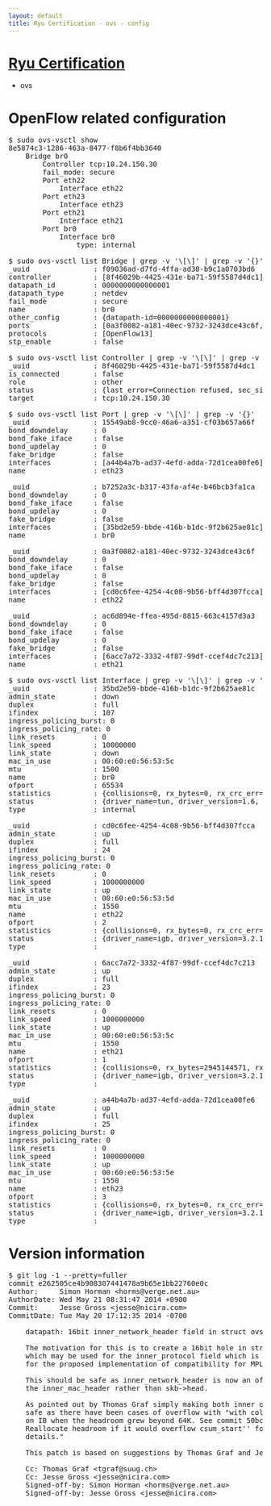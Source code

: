 ```yaml
---
layout: default
title: Ryu Certification - ovs - config
---
```

# [Ryu Certification](http://osrg.github.io/ryu/certification.html)
* ovs 

# OpenFlow related configuration
<pre>
$ sudo ovs-vsctl show
8e5874c3-1286-463a-8477-f8b6f4bb3640
    Bridge br0
        Controller tcp:10.24.150.30
        fail_mode: secure
        Port eth22
            Interface eth22
        Port eth23
            Interface eth23
        Port eth21
            Interface eth21
        Port br0
            Interface br0
                type: internal

$ sudo ovs-vsctl list Bridge | grep -v '\[\]' | grep -v '{}'
_uuid               : f09036ad-d7fd-4ffa-ad38-b9c1a0703bd6
controller          : [8f46029b-4425-431e-ba71-59f5587d4dc1]
datapath_id         : 0000000000000001
datapath_type       : netdev
fail_mode           : secure
name                : br0
other_config        : {datapath-id=0000000000000001}
ports               : [0a3f0082-a181-40ec-9732-3243dce43c6f, 15549ab8-9cc0-46a6-a351-cf03b657a66f, ac6d894e-ffea-495d-8815-663c4157d3a3, b7252a3c-b317-43fa-af4e-b46bcb3fa1ca]
protocols           : [OpenFlow13]
stp_enable          : false

$ sudo ovs-vsctl list Controller | grep -v '\[\]' | grep -v '{}'
_uuid               : 8f46029b-4425-431e-ba71-59f5587d4dc1
is_connected        : false
role                : other
status              : {last_error=Connection refused, sec_since_connect=562, sec_since_disconnect=1, state=BACKOFF}
target              : tcp:10.24.150.30

$ sudo ovs-vsctl list Port | grep -v '\[\]' | grep -v '{}'
_uuid               : 15549ab8-9cc0-46a6-a351-cf03b657a66f
bond_downdelay      : 0
bond_fake_iface     : false
bond_updelay        : 0
fake_bridge         : false
interfaces          : [a44b4a7b-ad37-4efd-adda-72d1cea00fe6]
name                : eth23

_uuid               : b7252a3c-b317-43fa-af4e-b46bcb3fa1ca
bond_downdelay      : 0
bond_fake_iface     : false
bond_updelay        : 0
fake_bridge         : false
interfaces          : [35bd2e59-bbde-416b-b1dc-9f2b625ae81c]
name                : br0

_uuid               : 0a3f0082-a181-40ec-9732-3243dce43c6f
bond_downdelay      : 0
bond_fake_iface     : false
bond_updelay        : 0
fake_bridge         : false
interfaces          : [cd0c6fee-4254-4c08-9b56-bff4d307fcca]
name                : eth22

_uuid               : ac6d894e-ffea-495d-8815-663c4157d3a3
bond_downdelay      : 0
bond_fake_iface     : false
bond_updelay        : 0
fake_bridge         : false
interfaces          : [6acc7a72-3332-4f87-99df-ccef4dc7c213]
name                : eth21

$ sudo ovs-vsctl list Interface | grep -v '\[\]' | grep -v '{}'
_uuid               : 35bd2e59-bbde-416b-b1dc-9f2b625ae81c
admin_state         : down
duplex              : full
ifindex             : 107
ingress_policing_burst: 0
ingress_policing_rate: 0
link_resets         : 0
link_speed          : 10000000
link_state          : down
mac_in_use          : 00:60:e0:56:53:5c
mtu                 : 1500
name                : br0
ofport              : 65534
statistics          : {collisions=0, rx_bytes=0, rx_crc_err=0, rx_dropped=0, rx_errors=0, rx_frame_err=0, rx_over_err=0, rx_packets=0, tx_bytes=0, tx_dropped=0, tx_errors=0, tx_packets=0}
status              : {driver_name=tun, driver_version=1.6, firmware_version=N/A}
type                : internal

_uuid               : cd0c6fee-4254-4c08-9b56-bff4d307fcca
admin_state         : up
duplex              : full
ifindex             : 24
ingress_policing_burst: 0
ingress_policing_rate: 0
link_resets         : 0
link_speed          : 1000000000
link_state          : up
mac_in_use          : 00:60:e0:56:53:5d
mtu                 : 1550
name                : eth22
ofport              : 2
statistics          : {collisions=0, rx_bytes=0, rx_crc_err=0, rx_dropped=0, rx_errors=0, rx_frame_err=0, rx_over_err=0, rx_packets=0, tx_bytes=1183665204, tx_dropped=0, tx_errors=0, tx_packets=792407}
status              : {driver_name=igb, driver_version=3.2.10-k, firmware_version=2.10-9}
type                : 

_uuid               : 6acc7a72-3332-4f87-99df-ccef4dc7c213
admin_state         : up
duplex              : full
ifindex             : 23
ingress_policing_burst: 0
ingress_policing_rate: 0
link_resets         : 0
link_speed          : 1000000000
link_state          : up
mac_in_use          : 00:60:e0:56:53:5c
mtu                 : 1550
name                : eth21
ofport              : 1
statistics          : {collisions=0, rx_bytes=2945144571, rx_crc_err=0, rx_dropped=0, rx_errors=0, rx_frame_err=0, rx_over_err=0, rx_packets=1972137, tx_bytes=0, tx_dropped=0, tx_errors=0, tx_packets=0}
status              : {driver_name=igb, driver_version=3.2.10-k, firmware_version=2.10-9}
type                : 

_uuid               : a44b4a7b-ad37-4efd-adda-72d1cea00fe6
admin_state         : up
duplex              : full
ifindex             : 25
ingress_policing_burst: 0
ingress_policing_rate: 0
link_resets         : 0
link_speed          : 1000000000
link_state          : up
mac_in_use          : 00:60:e0:56:53:5e
mtu                 : 1550
name                : eth23
ofport              : 3
statistics          : {collisions=0, rx_bytes=0, rx_crc_err=0, rx_dropped=0, rx_errors=0, rx_frame_err=0, rx_over_err=0, rx_packets=0, tx_bytes=2041693500, tx_dropped=0, tx_errors=0, tx_packets=1361129}
status              : {driver_name=igb, driver_version=3.2.10-k, firmware_version=2.10-9}
type                : 
</pre>

# Version information
<pre>
$ git log -1 --pretty=fuller
commit e262505ce4b908307441478a9b65e1bb22760e0c
Author:     Simon Horman &lt;horms@verge.net.au&gt;
AuthorDate: Wed May 21 08:31:47 2014 +0900
Commit:     Jesse Gross &lt;jesse@nicira.com&gt;
CommitDate: Tue May 20 17:12:35 2014 -0700

    datapath: 16bit inner_network_header field in struct ovs_gso_cb
    
    The motivation for this is to create a 16bit hole in struct ovs_gso_cb
    which may be used for the inner_protocol field which is needed
    for the proposed implementation of compatibility for MPLS GSO segmentation.
    
    This should be safe as inner_network_header is now an offset to
    the inner_mac_header rather than skb-&gt;head.
    
    As pointed out by Thomas Graf simply making both inner offsets 16bis is not
    safe as there have been cases of overflow with &quot;with collapsed TCP frames
    on IB when the headroom grew beyond 64K. See commit 50bceae9bd tcp:
    Reallocate headroom if it would overflow csum_start'' for additional
    details.&quot;
    
    This patch is based on suggestions by Thomas Graf and Jesse Gross.
    
    Cc: Thomas Graf &lt;tgraf@suug.ch&gt;
    Cc: Jesse Gross &lt;jesse@nicira.com&gt;
    Signed-off-by: Simon Horman &lt;horms@verge.net.au&gt;
    Signed-off-by: Jesse Gross &lt;jesse@nicira.com&gt;
</pre>
